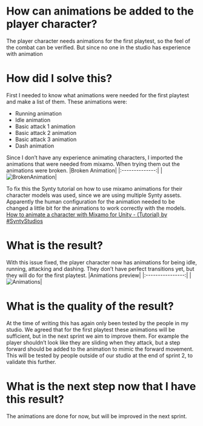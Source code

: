 # How can animations be added to the player character?
The player character needs animations for the first playtest, so the feel of the combat can be verified. But since no one in the studio has experience with animation 

# How did I solve this?
First I needed to know what animations were needed for the first playtest and make a list of them. These animations were:
- Running animation
- Idle animation
- Basic attack 1 animation
- Basic attack 2 animation
- Basic attack 3 animation
- Dash animation

Since I don’t have any experience animating characters, I imported the animations that were needed from mixamo. When trying them out the animations were broken.
|Broken Animation|
|:--------------:|
|![BrokenAnimation](https://github.com/Timsel1/S6-Portfolio/assets/90602424/72dca9aa-2d62-4a57-a64e-3ae3a3bda751)|


To fix this the Synty tutorial on how to use mixamo animations for their character models was used, since we are using multiple Synty assets. Apparently the human configuration for the animation needed to be changed a little bit for the animations to work correctly with the models.
[How to animate a character with Mixamo for Unity - (Tutorial)  by #SyntyStudios](https://www.youtube.com/watch?v=9H0aJhKSlEQ)

# What is the result?
With this issue fixed, the player character now has animations for being idle, running, attacking and dashing. They don’t have perfect transitions yet, but they will do for the first playtest. 
|Animations preview|
|:----------------:|
|![Animations](https://github.com/Timsel1/S6-Portfolio/assets/90602424/9a482587-c402-4f76-b83b-739b10970b65)|

# What is the quality of the result?
At the time of writing this has again only been tested by the people in my studio. We agreed that for the first playtest these animations will be sufficient, but in the next sprint we aim to improve them. For example the player shouldn’t look like they are sliding when they attack, but a step forward should be added to the animation to mimic the forward movement.
This will be tested by people outside of our studio at the end of sprint 2, to validate this further.

# What is the next step now that I have this result?
The animations are done for now, but will be improved in the next sprint.
